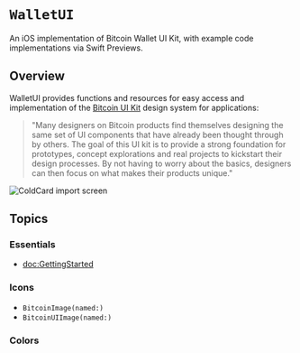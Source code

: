 # ``WalletUI``

An iOS implementation of Bitcoin Wallet UI Kit, with example code implementations via Swift Previews.

## Overview

WalletUI provides functions and resources for easy access and implementation of the [Bitcoin UI Kit](https://github.com/GBKS/bitcoin-wallet-ui-kit) design system for applications:

> "Many designers on Bitcoin products find themselves designing the same set of UI components that have already been thought through by others. The goal of this UI kit is to provide a strong foundation for prototypes, concept explorations and real projects to kickstart their design processes. By not having to worry about the basics, designers can then focus on what makes their products unique."

![ColdCard import screen](coldcard-import-halfsize.png)

## Topics

### Essentials

- <doc:GettingStarted>

### Icons

- ``BitcoinImage(named:)``
- ``BitcoinUIImage(named:)``

### Colors


